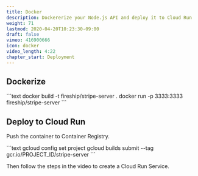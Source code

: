 ```yaml
---
title: Docker
description: Dockererize your Node.js API and deploy it to Cloud Run
weight: 71
lastmod: 2020-04-20T10:23:30-09:00
draft: false
vimeo: 416900666
icon: docker
video_length: 4:22
chapter_start: Deployment
---
```


## Dockerize

<File name="command line">
  <Terminal />
</File>
```text
docker build -t fireship/stripe-server .
docker run -p 3333:3333 fireship/stripe-server 
```

## Deploy to Cloud Run

Push the container to Container Registry.

<File name="command line">
  <Terminal />
</File>
```text
gcloud config set project <PROJECT_ID>
gcloud builds submit --tag gcr.io/PROJECT_ID/stripe-server
```

Then follow the steps in the video to create a Cloud Run Service.

